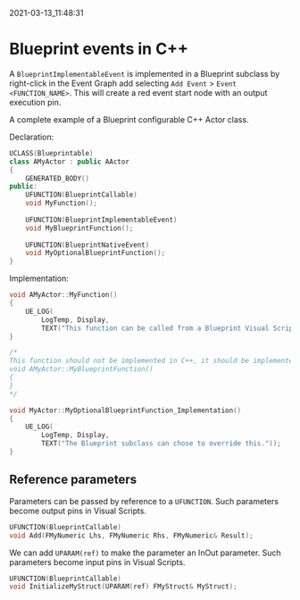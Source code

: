 2021-03-13_11:48:31

# Blueprint events in C++


A `BlueprintImplementableEvent` is implemented in a Blueprint subclass by right-click in the Event Graph add selecting `Add Event` > `Event <FUNCTION_NAME>`.
This will create a red event start node with an output execution pin.

A complete example of a Blueprint configurable C++ Actor class.

Declaration:
```c++
UCLASS(Blueprintable)
class AMyActor : public AActor
{
    GENERATED_BODY()
public:
    UFUNCTION(BlueprintCallable)
    void MyFunction();
    
    UFUNCTION(BlueprintImplementableEvent)
    void MyBlueprintFunction();
    
    UFUNCTION(BlueprintNativeEvent)
    void MyOptionalBlueprintFunction();
}
```

Implementation:
```c++
void AMyActor::MyFunction()
{
    UE_LOG(
        LogTemp, Display,
        TEXT("This function can be called from a Blueprint Visual Script."));
}

/*
This function should not be implemented in C++, it should be implemented in Blueprint by a Blueprint class having this class as its parent.
void AMyActor::MyBlueprintFunction()
{
}
*/

void MyActor::MyOptionalBlueprintFunction_Implementation()
{
    UE_LOG(
        LogTemp, Display,
        TEXT("The Blueprint subclass can chose to override this."));
}
```

## Reference parameters

Parameters can be passed by reference to a `UFUNCTION`.
Such parameters become output pins in Visual Scripts.
```cpp
UFUNCTION(BlueprintCallable)
void Add(FMyNumeric Lhs, FMyNumeric Rhs, FMyNumeric& Result);
```

We can add `UPARAM(ref)` to make the parameter an InOut parameter.
Such parameters become input pins in Visual Scripts.
```cpp
UFUNCTION(BlueprintCallable)
void InitializeMyStruct(UPARAM(ref) FMyStruct& MyStruct);
```

